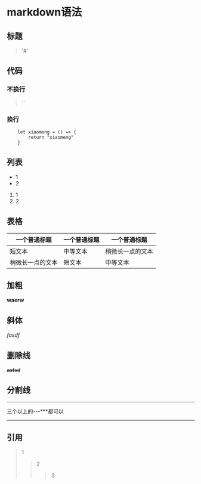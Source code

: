 # markdown语法
## 标题
> '#' 
## 代码
### 不换行
> ``
### 换行
```
    let xiaomeng = () => {
        return "xiaomeng"
    }
```
## 列表
- 1
- 2
1. 1
2. 2
## 表格
| 一个普通标题 | 一个普通标题 | 一个普通标题 |
| ------ | ------ | ------ |
| 短文本 | 中等文本 | 稍微长一点的文本 |
| 稍微长一点的文本 | 短文本 | 中等文本 |
## 加粗
**waerw**
## 斜体
*fasdf*
## 删除线
~~asfsd~~
## 分割线
---
三个以上的---***都可以
***
## 引用
>1
>>2
>>>3
